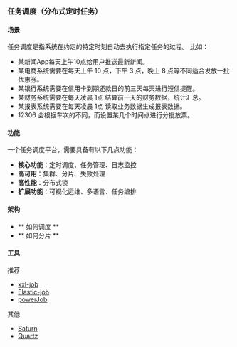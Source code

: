 ### 任务调度（分布式定时任务）
#### 场景

任务调度是指系统在约定的特定时刻自动去执行指定任务的过程。
比如：
- 某新闻App每天上午10点给用户推送最新新闻。
- 某电商系统需要在每天上午 10 点，下午 3 点，晚上 8 点等不同适合发放一批优惠券。
- 某银行系统需要在信用卡到期还款日的前三天每天进行短信提醒。
- 某财务系统需要在每天凌晨 1点 结算前一天的财务数据，统计汇总。
- 某报表系统需要在每天凌晨 1点 读取业务数据生成报表数据。
- 12306 会根据车次的不同，而设置某几个时间点进行分批放票。

#### 功能
一个任务调度平台，需要具备有以下几点功能：
- **核心功能**：定时调度、任务管理、日志监控
- **高可用**：集群、分片、失败处理
- **高性能**：分布式锁
- **扩展功能**：可视化运维、多语言、任务编排 
 
#### 架构
- ** 如何调度 **   
- ** 如何分片 ** 

#### 工具
推荐

- [xxl-job](https://github.com/xuxueli/xxl-job)
- [Elastic-job](https://github.com/apache/shardingsphere-elasticjob)
- [powerJob](https://github.com/PowerJob/PowerJob)

其他

- [Saturn](https://github.com/vipshop/Saturn)
- [Quartz](https://github.com/quartz-scheduler/quartz)
